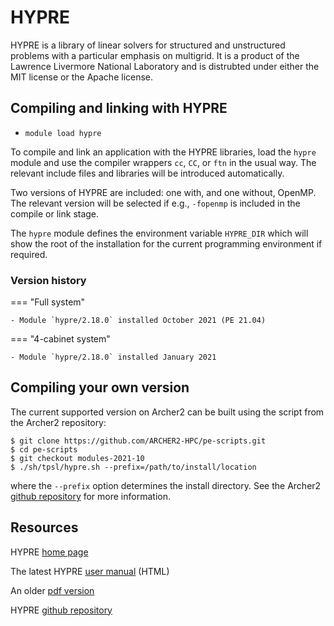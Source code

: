 # HYPRE

HYPRE is a library of linear solvers for structured and unstructured
problems with a particular emphasis on multigrid. It is a product of
the Lawrence Livermore National Laboratory and is distrubted under
either the MIT license or the Apache license.


## Compiling and linking with HYPRE

- `module load hypre`

To compile and link an application with the HYPRE libraries, load the
`hypre` module and use the compiler wrappers `cc`, `CC`, or `ftn` in
the usual way. The relevant include files and libraries will be
introduced automatically.

Two versions of HYPRE are included: one with, and one without, OpenMP.
The relevant version will be selected if e.g., `-fopenmp` is included
in the compile or link stage.

The `hypre` module defines the environment variable `HYPRE_DIR` which
will show the root of the installation for the current programming
environment if required.


### Version history

=== "Full system"
    
    - Module `hypre/2.18.0` installed October 2021 (PE 21.04)
    
=== "4-cabinet system"
    
    - Module `hypre/2.18.0` installed January 2021

## Compiling your own version

The current supported version on Archer2 can be built using the script
from the Archer2 repository:
```
$ git clone https://github.com/ARCHER2-HPC/pe-scripts.git
$ cd pe-scripts
$ git checkout modules-2021-10
$ ./sh/tpsl/hypre.sh --prefix=/path/to/install/location
```
where the `--prefix` option determines the install directory. See the
Archer2 [github repository](https://github.com/ARCHER2-HPC/pe-scripts/tree/cse-develop) for more information.

## Resources

HYPRE [home page](https://computing.llnl.gov/projects/hypre-scalable-linear-solvers-multigrid-methods)

The latest HYPRE [user manual](https://hypre.readthedocs.io/en/latest/) (HTML)

An older [pdf version](https://computing.llnl.gov/sites/default/files/public/hypre-2.11.2_usr_manual.pdf)

HYPRE [github repository](https://github.com/hypre-space/hypre)

